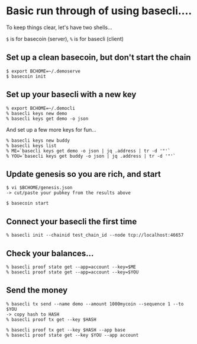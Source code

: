 # Basic run through of using basecli....

To keep things clear, let's have two shells...

`$` is for basecoin (server), `%` is for basecli (client)

## Set up a clean basecoin, but don't start the chain

```
$ export BCHOME=~/.demoserve
$ basecoin init
```

## Set up your basecli with a new key

```
% export BCHOME=~/.democli
% basecli keys new demo
% basecli keys get demo -o json
```

And set up a few more keys for fun...

```
% basecli keys new buddy
% basecli keys list
% ME=`basecli keys get demo -o json | jq .address | tr -d '"'`
% YOU=`basecli keys get buddy -o json | jq .address | tr -d '"'`
```

## Update genesis so you are rich, and start

```
$ vi $BCHOME/genesis.json
-> cut/paste your pubkey from the results above

$ basecoin start
```

## Connect your basecli the first time

```
% basecli init --chainid test_chain_id --node tcp://localhost:46657
```

## Check your balances...

```
% basecli proof state get --app=account --key=$ME
% basecli proof state get --app=account --key=$YOU
```

## Send the money

```
% basecli tx send --name demo --amount 1000mycoin --sequence 1 --to $YOU
-> copy hash to HASH
% basecli proof tx get --key $HASH

% basecli proof tx get --key $HASH --app base
% basecli proof state get --key $YOU --app account
```

